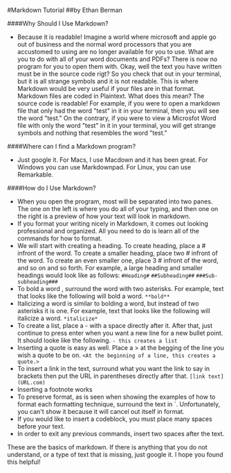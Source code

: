 #Markdown Tutorial
##by Ethan Berman


####Why Should I Use Markdown?
- Because it is readable! Imagine a world where microsoft and apple go out of business and the normal word processors that you are accustomed to using are no longer available for you to use. What are you to do with all of your word documents and PDFs? There is now no program for you to open them with. Okay, well the text you have written must be in the source code rigt? So you check that out in your terminal, but it is all strange symbols and it is not readable. This is where Markdown would be very useful if your files are in that format. Markdown files are coded in Plaintext. What does this mean? The source code is readable! For example, if you were to open a markdown file that only had the word "test" in it in your terminal, then you will see the word "test." On the contrary, if you were to view a Microsfot Word file with only the word "test" in it in your terminal, you will get strange symbols and nothing that resembles the word "test." 

####Where can I find a Markdown program?
- Just google it. For Macs, I use Macdown and it has been great. For Windows you can use Markdownpad. For Linux, you can use Remarkable.

####How do I Use Markdown?
- When you open the program, most will be separated into two panes. The one on the left is where you do all of your typing, and then one on the right is a preview of how your text will look in markdown.
- If you format your writing nicely in Markdown, it comes out looking professional and organized. All you need to do is learn all of the commands for how to format. 
- We will start with creating a heading. To create heading, place a # infront of the word. To create a smaller heading, place two # infront of the word. To create an even smaller one, place 3 # infront of the word, and so on and so forth. For example, a large heading and smaller headings would look like as follows: `#Heading#` `##Subheading##` `###Sub-subheading###`
- To bold a word , surround the word with two asterisks. For example, text that looks like the following will bold a word. `**bold**` 
- Italicizing a word is similar to bolding a word, but instead of two asterisks it is one. For example, text that looks like the following will italicize a word. `*italicize*`
- To create a list, place a - with a space directly after it. After that, just continue to press enter when you want a new line for a new bullet point. It should looke like the following. `- this creates a list` 
- Inserting a quote is easy as well. Place a > at the begging of the line you wish a quote to be on. `<At the beginning of a line, this creates a quote.>` 
- To insert a link in the text, surround what you want the link to say in brackets then put the URL in parentheses directly after that. `[link text] (URL.com)`
- Inserting a footnote works 
- To preserve format, as is seen when showing the examples of how to format each formatting technique, surround the text in  `. Unfortunately, you can't show it because it will cancel out itself in format. 
- If you would like to insert a codeblock, you must place many spaces before your text. 
- In order to exit any previous commands, insert two spaces after the text.


These are the basics of markdown. If there is anything that you do not understand, or a type of text that is missing, just google it. I hope you found this helpful!
